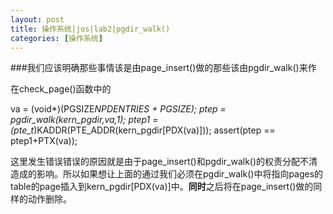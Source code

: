 ```yaml
---
layout: post
title: 操作系统|jos|lab2|pgdir_walk()
categories: [操作系统]
---
```


###我们应该明确那些事情该是由page_insert()做的那些该由pgdir_walk()来作

在check_page()函数中的

va = (void*)(PGSIZE*NPDENTRIES + PGSIZE);
ptep = pgdir_walk(kern_pgdir,va,1);
ptep1 = (pte_t*)KADDR(PTE_ADDR(kern_pgdir[PDX(va)]));
assert(ptep == ptep1+PTX(va));

这里发生错误错误的原因就是由于page_insert()和pgdir_walk()的权责分配不清造成的影响。所以如果想让上面的通过我们必须在pgdir_walk()中将指向pages的table的page插入到kern_pgdir[PDX(va)]中。**同时**之后将在page_insert()做的同样的动作删除。

